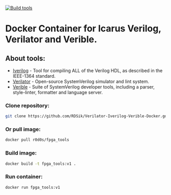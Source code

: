[![Build tools](https://github.com/RDSik/Verilator-Iverilog-Verible-Docker/actions/workflows/main.yml/badge.svg?branch=master)](https://github.com/RDSik/Verilator-Iverilog-Verible-Docker.git/actions/workflows/main.yml)

# Docker Container for Icarus Verilog, Verilator and Verible.

## About tools:

* [Iverilog](https://github.com/steveicarus/iverilog.git) - Tool for compiling ALL of the Verilog HDL, as described in the IEEE-1364 standard.
* [Verilator](https://github.com/verilator/verilator.git) - Open-source SystemVerilog simulator and lint system.
* [Verible](https://github.com/chipsalliance/verible.git) - Suite of SystemVerilog developer tools, including a parser, style-linter, formatter and language server.

### Clone repository:
```bash
git clone https://github.com/RDSik/Verilator-Iverilog-Verible-Docker.got
```
### Or pull image:
```bash
docker pull r0d0s/fpga_tools
```

### Build image:
```bash
docker build -t fpga_tools:v1 .
```

### Run container:
```bash
docker run fpga_tools:v1
```
